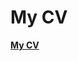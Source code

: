 <!DOCTYPE html>
<html>
<head>

</head>
<body>
	<h1>My CV</h1>
	<a href="https://rashid202445.github.io/CV1/"><strong>My CV</strong></a>
</body>
</html>
